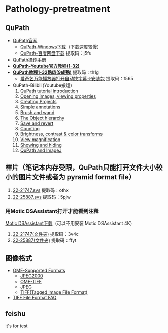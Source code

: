 # Pathology-pretreatment
## QuPath
- [QuPath官网](https://qupath.github.io/)
  - [QuPath-Windows下载](https://github.com/qupath/qupath/releases/download/v0.3.2/QuPath-0.3.2-Windows.msi)（下载速度较慢）
  - [QuPath-百度网盘下载](https://pan.baidu.com/s/139p-8Brhg2wNtF4KxKFKLw) 提取码：j5fu
- [QuPath操作手册](https://qupath.readthedocs.io/en/stable/) 
- [**QuPath-Youtube官方教程(1-32)**](https://www.youtube.com/playlist?list=PL4ta8RxZklWkPB_pwW-ZDVAGPGktAlE5Y)
- [**QuPath教程1-32熟肉(9成熟)**](https://pan.baidu.com/s/1FHo5j7mOzgYMgi4aqDdOOg) 提取码：th1g
    - [爱奇艺万能播放器打开自动找字幕->安装包](https://pan.baidu.com/s/1ZwjTu1qpMaUWnUjzYVfpDg) 提取码：f565
- QuPath-Bilibili(Youtube搬运)
   1. [QuPath tutorial introduction](https://www.bilibili.com/video/BV19g4y1q747?share_source=copy_web&vd_source=4173d061021c466258fdde854d3a23ea)
   2. [Opening images, viewing properties](https://www.bilibili.com/video/BV1oA411i7co?share_source=copy_web&vd_source=4173d061021c466258fdde854d3a23ea)
   3. [Creating Projects](https://www.bilibili.com/video/BV1xT4y1u79A?share_source=copy_web&vd_source=4173d061021c466258fdde854d3a23ea)
   4. [Simple annotations](https://www.bilibili.com/video/BV14k4y167Jr?share_source=copy_web&vd_source=4173d061021c466258fdde854d3a23ea)
   5. [Brush and wand](https://www.bilibili.com/video/BV1ez411q7Nd?share_source=copy_web&vd_source=4173d061021c466258fdde854d3a23ea)
   6. [The Object hierarchy](https://www.bilibili.com/video/BV1PK411s7UA?share_source=copy_web&vd_source=4173d061021c466258fdde854d3a23ea)
   7. [Save and revert](https://www.bilibili.com/video/BV1zT4y1u7dd?share_source=copy_web&vd_source=4173d061021c466258fdde854d3a23ea)
   8. [Counting](https://www.bilibili.com/video/BV1Hz4y1d76V?share_source=copy_web&vd_source=4173d061021c466258fdde854d3a23ea)
   9. [Brightness, contrast & color transforms](https://www.bilibili.com/video/BV13k4y167HN?share_source=copy_web&vd_source=4173d061021c466258fdde854d3a23ea)
   10. [View magnification](https://www.bilibili.com/video/BV1bz4y1d7kv?share_source=copy_web&vd_source=4173d061021c466258fdde854d3a23ea)
   11. [Showing and hiding](https://www.bilibili.com/video/BV1yz4y1R7HP?share_source=copy_web&vd_source=4173d061021c466258fdde854d3a23ea)
   12. [QuPath and ImageJ](https://www.bilibili.com/video/BV1MK4y1t7iZ?share_source=copy_web&vd_source=4173d061021c466258fdde854d3a23ea)

## 样片（笔记本内存受限，QuPath只能打开文件大小较小的图片文件或者为 pyramid format file）
1. [22-21747.svs](https://pan.baidu.com/s/1XfWOiOfApGkUOIW3yn4jIw) 提取码：othx
2. [22-25887.svs](https://pan.baidu.com/s/1xu35zHgwxI9HgdCJk5mHzA) 提取码：5pjw

### 用Motic DSAssistant打开才能看到注释
[Motic DSAssistant下载](https://ws.motic.com/en/DSA.zip)（可以不用安装 Motic DSAssistant 4K）
1. [22-21747(文件夹)](https://pan.baidu.com/s/1_T2D7CQQpp8aooAP2ssf2w) 提取码：3v4c
2. [22-25887(文件夹)](https://pan.baidu.com/s/1dPE16oBQnh6K0RLFf9HpKQ) 提取码：ffyt

## 图像格式
- [OME-Supported Formats](https://docs.openmicroscopy.org/bio-formats/6.10.0/supported-formats.html) 
  - [JPEG2000](https://docs.openmicroscopy.org/bio-formats/6.10.0/formats/jpeg-2000.html)
  - [OME-TIFF](https://docs.openmicroscopy.org/bio-formats/6.10.0/formats/ome-tiff.html)
  - [JPEG](https://docs.openmicroscopy.org/bio-formats/6.10.0/formats/jpeg.html)
  - [TIFF(Tagged Image File Format)](https://docs.openmicroscopy.org/bio-formats/6.10.0/formats/tiff.html)
- [TIFF File Format FAQ](https://www.awaresystems.be/imaging/tiff/faq.html#q3)

## feishu
it's for test
